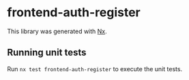 # frontend-auth-register

This library was generated with [Nx](https://nx.dev).

## Running unit tests

Run `nx test frontend-auth-register` to execute the unit tests.
